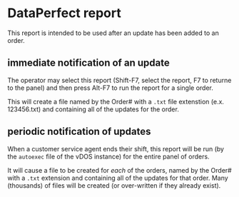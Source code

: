 # DataPerfect report

This report is intended to be used after an update has been added to an order.

## immediate notification of an update

The operator may select this report 
(Shift-F7, select the report, F7 to returne to the panel)
and then press Alt-F7 to run the report for a single order.

This will create a file named by the Order# with a `.txt` file extenstion
(e.x. 123456.txt) and containing all of the updates for the order.

## periodic notification of updates

When a customer service agent ends their shift, this report will be
run (by the `autoexec` file of the vDOS instance) for the entire panel
of orders.

It will cause a file to be created for _each_ of the orders, named by the Order#
with a `.txt` extension and containing all of the updates for that order.
Many (thousands) of files will be created (or over-written if they already exist).
